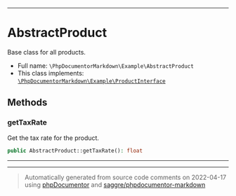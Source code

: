 ***

# AbstractProduct

Base class for all products.



* Full name: `\PhpDocumentorMarkdown\Example\AbstractProduct`
* This class implements:
[`\PhpDocumentorMarkdown\Example\ProductInterface`](./ProductInterface.md)



## Methods


### getTaxRate

Get the tax rate for the product.

```php
public AbstractProduct::getTaxRate(): float
```











***


***
> Automatically generated from source code comments on 2022-04-17 using [phpDocumentor](http://www.phpdoc.org/) and [saggre/phpdocumentor-markdown](https://github.com/Saggre/phpDocumentor-markdown)
